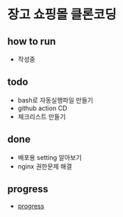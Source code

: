 # 장고 쇼핑몰 클론코딩

## how to run

- 작성중

<!-- require : npm -->

<!-- - poetry run python manage.py runserver &
- cd shoppingmall_vue
- npm install && npm run serve -->

<!-- - start at http://127.0.0.1:8080/ -->

## todo

- bash로 자동실행파일 만들기
- github action CD
- 체크리스트 만들기

## done

- 배포용 setting 알아보기
- nginx 권한문제 해결

## progress

- <a href="./progress.MD">progress</a>